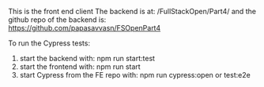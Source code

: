 This is the front end client
The backend is at: /FullStackOpen/Part4/
and the github repo of the backend is: https://github.com/papasavvasn/FSOpenPart4

To run the Cypress tests:

1. start the backend with: npm run  start:test
2. start the frontend with: npm run start
3. start Cypress from the FE repo with: npm run cypress:open or test:e2e 